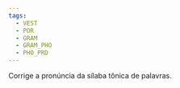 ```yaml
---
tags:
  - VEST
  - POR
  - GRAM
  - GRAM_PHO
  - PHO_PRD
---
```

Corrige a pronúncia da sílaba tônica de palavras.
